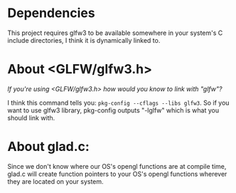 # Dependencies

This project requires glfw3 to be available somewhere in your system's C include directories, I think it is dynamically linked to.

# About <GLFW/glfw3.h>

_If you're using <GLFW/glfw3.h> how would you know to link with "glfw"?_

I think this command tells you: `pkg-config --cflags --libs glfw3`. So if you want to use glfw3 library, pkg-config outputs "-lglfw" which is what you should link with.

# About glad.c:

Since we don't know where our OS's opengl functions are at compile time, glad.c will create function pointers to your OS's opengl functions wherever they are located on your system.

